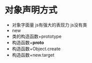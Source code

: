 # 对象声明方式
 - 对象字面量 js有强大的表现力
  js没有类
 - new 
  - 类的构造函数+prototype
  - 构造函数+__proto__
  - 构造函数+Object.create
  - 构造函数+new.target